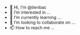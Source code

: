 - 👋 Hi, I’m @tienbac
- 👀 I’m interested in ...
- 🌱 I’m currently learning ...
- 💞️ I’m looking to collaborate on ...
- 📫 How to reach me ...

<!---
tienbac/tienbac is a ✨ special ✨ repository because its `README.md` (this file) appears on your GitHub profile.
You can click the Preview link to take a look at your changes.
--->
